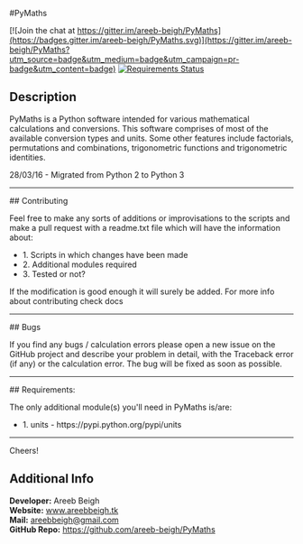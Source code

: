 #PyMaths

[![Join the chat at https://gitter.im/areeb-beigh/PyMaths](https://badges.gitter.im/areeb-beigh/PyMaths.svg)](https://gitter.im/areeb-beigh/PyMaths?utm_source=badge&utm_medium=badge&utm_campaign=pr-badge&utm_content=badge)
[![Requirements Status](https://requires.io/github/areeb-beigh/PyMaths/requirements.svg?branch=master)](https://requires.io/github/areeb-beigh/PyMaths/requirements/?branch=master)
## Description

PyMaths is a Python software intended for various mathematical calculations and
conversions. This software comprises of most of the available conversion types
and units. Some other features include factorials, permutations and combinations,
trigonometric functions and trigonometric identities.

28/03/16 - Migrated from Python 2 to Python 3

<hr>
## Contributing

Feel free to make any sorts of additions or improvisations to the scripts and
make a pull request with a readme.txt file which will have the information
about:

<ul>
<li>1. Scripts in which changes have been made</li>
<li>2. Additional modules required</li>
<li>3. Tested or not?</li>
</ul>

If the modification is good enough it will surely be added. For more info about
contributing check docs
<hr>
## Bugs

If you find any bugs / calculation errors please open a new issue on the GitHub
project and describe your problem in detail, with the Traceback error (if any)
or the calculation error. The bug will be fixed as soon as possible.
<hr>
## Requirements:
	
The only additional module(s) you'll need in PyMaths is/are:
<ul>
<li>1. units - https://pypi.python.org/pypi/units</li>
</ul>
<hr>

Cheers!
## Additional Info

**Developer:** Areeb Beigh<br>
**Website:** www.areebbeigh.tk<br>
**Mail:** areebbeigh@gmail.com<br>
**GitHub Repo:** https://github.com/areeb-beigh/PyMaths<br>
